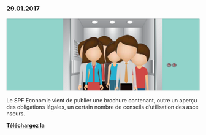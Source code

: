 ### 29.01.2017

![](ascenseurs.png)

Le SPF Economie vient de publier une brochure contenant, outre un aperçu des obligations légales, un certain nombre de conseils d’utilisation des ascenseurs.

[**Téléchargez la**](http://economie.fgov.be/fr/binaries/ABC-modernisation-votre-ascenseur_tcm326-281918.pdf)















































